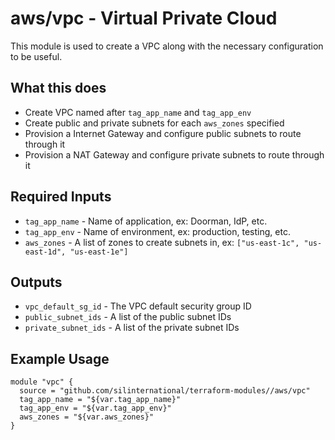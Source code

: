 # aws/vpc - Virtual Private Cloud
This module is used to create a VPC along with the necessary configuration to
be useful.

## What this does

 - Create VPC named after `tag_app_name` and `tag_app_env`
 - Create public and private subnets for each `aws_zones` specified
 - Provision a Internet Gateway and configure public subnets to route through it
 - Provision a NAT Gateway and configure private subnets to route through it

## Required Inputs

 - `tag_app_name` - Name of application, ex: Doorman, IdP, etc.
 - `tag_app_env` - Name of environment, ex: production, testing, etc.
 - `aws_zones` - A list of zones to create subnets in, ex: `["us-east-1c", "us-east-1d", "us-east-1e"]`

## Outputs

 - `vpc_default_sg_id` - The VPC default security group ID
 - `public_subnet_ids` - A list of the public subnet IDs
 - `private_subnet_ids` - A list of the private subnet IDs

## Example Usage

```
module "vpc" {
  source = "github.com/silinternational/terraform-modules//aws/vpc"
  tag_app_name = "${var.tag_app_name}"
  tag_app_env = "${var.tag_app_env}"
  aws_zones = "${var.aws_zones}"
}
```
